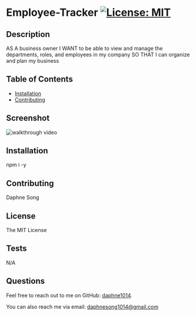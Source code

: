 # Employee-Tracker [![License: MIT](https://img.shields.io/badge/License-MIT-yellow.svg)](https://opensource.org/licenses/MIT)

  ## Description
  AS A business owner I WANT to be able to view and manage the departments, roles, and employees in my company SO THAT I can organize and plan my business

  ## Table of Contents
  - [Installation](#installation)
  - [Contributing](#contributing)

  ## Screenshot
  ![walkthrough video](./public/assets/images/screenshot.gif?raw=true "A walkthrough video demonstrating the functionality of the application")
  
  ## Installation
  npm i -y

  ## Contributing
  Daphne Song

  ## License
  The MIT License

  ## Tests
  N/A

  ## Questions

  Feel free to reach out to me on GitHub: [daphne1014](https://github.com/daphne1014).

  You can also reach me via email: daphnesong1014@gmail.com

